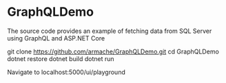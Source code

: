 # GraphQLDemo
The source code provides an example of fetching data from SQL Server using GraphQL and ASP.NET Core

git clone https://github.com/armache/GraphQLDemo.git
cd GraphQLDemo
dotnet restore
dotnet build
dotnet run


Navigate to localhost:5000/ui/playground

